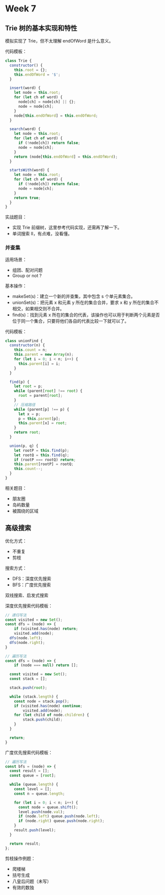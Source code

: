 # Week 7

## Trie 树的基本实现和特性

模拟实现了 Trie，但不太理解 endOfWord 是什么意义。

代码模板：

```javascript
class Trie {
  constructor() {
    this.root = {};
    this.endOfWord = '$';
  }

  insert(word) {
    let node = this.root;
    for (let ch of word) {
      node[ch] = node[ch] || {};
      node = node[ch];
    }
    node[this.endOfWord] = this.endOfWord;
  }

  search(word) {
    let node = this.root;
    for (let ch of word) {
      if (!node[ch]) return false;
      node = node[ch];
    }
    return (node[this.endOfWord] = this.endOfWord);
  }

  startsWith(word) {
    let node = this.root;
    for (let ch of word) {
      if (!node[ch]) return false;
      node = node[ch];
    }
    return true;
  }
}
```

实战题目：

- 实现 Trie 前缀树，这里参考代码实现，还需再了解一下。
- 单词搜索 II，有点难，没看懂。

### 并查集

适用场景：

- 组团、配对问题
- Group or not ?

基本操作：

- makeSet(s)：建立一个新的并查集，其中包含 s 个单元素集合。
- unionSet(s)：把元素 x 和元素 y 所在的集合合并，要求 x 和 y 所在的集合不相交，如果相交则不合并。
- find(s)：找到元素 x 所在的集合的代表，该操作也可以用于判断两个元素是否位于同一个集合，只要将他们各自的代表比较一下就可以了。

代码模板：

```javascript
class unionFind {
  constructor(n) {
    this.count = n;
    this.parent = new Array(n);
    for (let i = 0; i < n; i++) {
      this.parent[i] = i;
    }
  }

  find(p) {
    let root = p;
    while (parent[root] !== root) {
      root = parent[root];
    }
    // 压缩路径
    while (parent[p] !== p) {
      let x = p;
      p = this.parent[p];
      this.parent[x] = root;
    }
    return root;
  }

  union(p, q) {
    let rootP = this.find(p);
    let rootQ = this.find(q);
    if (rootP === rootQ) return;
    this.parent[rootP] = rootQ;
    this.count--;
  }
}
```

相关题目：

- 朋友圈
- 岛屿数量
- 被围绕的区域

## 高级搜索

优化方式：

- 不重复
- 剪枝

搜索方式：

- DFS：深度优先搜索
- BFS：广度优先搜索

双线搜索、启发式搜索

深度优先搜索代码模板：

```javascript
// 递归写法
const visited = new Set();
const dfs = (node) => {
	if (visited.has(node) return;
	visited.add(node);
  dfs(node.left);
  dfs(node.right);
}

// 遍历写法
const dfs = (node) => {
	if (node === null) return [];

  const visited = new Set();
  const stack = [];

  stack.push(root);

  while (stack.length) {
  	const node = stack.pop();
    if (visited.has(node) continue;
		visited.add(node);
    for (let child of node.children) {
    	stack.push(child);
    }
  }

  return;
}
```

广度优先搜索代码模板：

```javascript
// 遍历写法
const bfs = (node) => {
  const result = [];
  const queue = [root];

  while (queue.length) {
    const level = [];
    const n = queue.length;

    for (let i = 0; i < n; i++) {
      const node = queue.shift();
      level.push(node.val);
      if (node.left) queue.push(node.left);
      if (node.right) queue.push(node.right);
    }
    result.push(level);
  }

  return result;
};
```

剪枝操作例题：

- 爬楼梯
- 括号生成
- 八皇后问题（未写）
- 有效的数独
